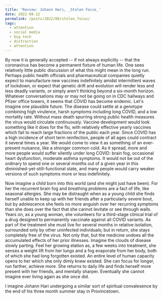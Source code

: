 ```yaml
---
title: 'Review: Johann Hari, _Stolen Focus_'
date: 2022-08-22
permalink: /posts/2022/08/stolen_focus/
tags:
  - attention
  - social media
  - big tech
  - distraction
  - attention
---
```


By now it is generally accepted -- if not always explicitly -- that the coronavirus has become a permanent fixture of human life. One sees relatively little public discussion of what this might mean in the long run. Perhaps public health officials and pharmaceutical companies quietly expect to manufacture new vaccines indefinitely amidst intermittent waves of lockdown, or expect that genetic drift and evolution will render less and less deadly variants, or simply aren't thinking beyond a six-month horizon. Whatever conversations may or may not be going on in CDC hallways and Pfizer office towers, it seems that COVID has become endemic. Let's imagine one plausible future. The disease could settle at a genotype combining high virulence, harsh symptoms including long COVID, and a low mortality rate. Without mass death spurring strong public health measures the virus would circulate continuously. Vaccine development would look something like it does for the flu, with relatively effective yearly vaccines which fail to reach large fractions of the public each year. Since COVID has a high incidence of short term reinfection, people of all ages could contract it several times a year. We would come to view it as something of an ever-present nuisance, like a stronger common cold. As it spread, more and more people would suffer silently under long COVID: brain fog, occasional heart dysfunction, moderate asthma symptoms. It would not be out of the ordinary to spend one or several months out of a given year in this diminished-yet-still-functional state, and many people would carry weaker versions of such symptoms more or less indefinitely.

Now imagine a child born into this world (and she might just have been). For her the recurrent brain fog and breathing problems are a fact of life, like seasonal allergies. She may be distraught when as a young child she finds herself unable to keep up with her friends after a particularly severe bout, but by adolescence she feels no more anguish over her recurring symptoms than she does over the fact that she cannot levitate or see through walls. Years on, as a young woman, she volunteers for a third-stage clinical trial of a drug designed to permanently vaccinate against all COVID variants. As part of the treatment she must live for several months in relative isolation, surrounded only by other uninfected individuals; but in return, she stays completely free of the virus. Not only that, but the medicine undoes all the accumulated effects of her prior illnesses. Imagine the clouds of disease slowly parting. Feel her growing elation as, a few weeks into treatment, she senses a weight lift from her lungs and a fog evaporate from her body, both of which she had long forgotten existed. An entire level of human capacity opens to her which she only dimly knew existed. She can focus for longer, run farther, achieve more. She returns to daily life and finds herself more present with her friends, and mentally sharper. Eventually she cannot imagine ever living again as she once did. 

I imagine Johann Hari undergoing a similar sort of spiritual convalesence by the end of his three month summer stay in Provincetown. 